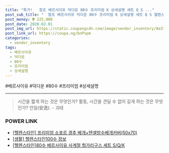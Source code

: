 ```yaml
--- 
title: "특가!   참조 베르사이유 덕다운 80수 프리미엄 K 상세설명 세트 Q S ..." 
post_sub_title: "  참조 베르사이유 덕다운 80수 프리미엄 K 상세설명 세트 Q S 헬렌스타인" 
post_money: ₩ 225,000 
post_date: 2020.02.01 
post_img_url: https://static.coupangcdn.com/image/vendor_inventory/8a37/e55da5ad4cbcce0d67834e6880c57b04a9b66b91057376603c611c40db19.jpg 
post_link_url: https://coupa.ng/bnPvpm 
categories: 
  - vendor_inventory 
tags: 
  - 베르사이유 
  - 덕다운 
  - 80수 
  - 프리미엄 
  - 상세설명 
--- 
```

  #베르사이유 #덕다운 #80수 #프리미엄 #상세설명 
<hr> 

> 시간을 짧게 하는 것은 무엇인가? 활동, 시간을 견딜 수 없이 길게 하는 것은 무엇인가? 안일(安逸). - 괴테 


### POWER LINK

* <a href="https://blog.naver.com/santokki14/221787845817" target="_blank">[헬렌스타인] 프리미엄 소포르 경추 베개+텐셀방수베개커버(50x70)</a>
* <a href="https://blog.naver.com/santokki14/221775197207" target="_blank"> [생활] 헬렌스타인100수 정보 </a>
* <a href="https://blog.naver.com/fasyy4321/221792035159" target="_blank">[헬렌스타인]80수 베르사이유 사계절 헝가리구스 세트 S/Q/K</a>
